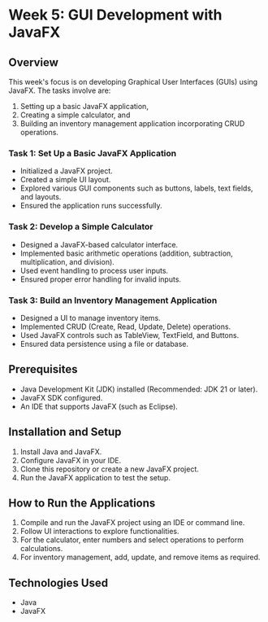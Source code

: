 # Week 5: GUI Development with JavaFX

## Overview
This week's focus is on developing Graphical User Interfaces (GUIs) using JavaFX. The tasks involve are: 
1. Setting up a basic JavaFX application,
2. Creating a simple calculator, and
3. Building an inventory management application incorporating CRUD operations.


### Task 1: Set Up a Basic JavaFX Application
- Initialized a JavaFX project.
- Created a simple UI layout.
- Explored various GUI components such as buttons, labels, text fields, and layouts.
- Ensured the application runs successfully.

### Task 2: Develop a Simple Calculator
- Designed a JavaFX-based calculator interface.
- Implemented basic arithmetic operations (addition, subtraction, multiplication, and division).
- Used event handling to process user inputs.
- Ensured proper error handling for invalid inputs.

### Task 3: Build an Inventory Management Application
- Designed a UI to manage inventory items.
- Implemented CRUD (Create, Read, Update, Delete) operations.
- Used JavaFX controls such as TableView, TextField, and Buttons.
- Ensured data persistence using a file or database.

## Prerequisites
- Java Development Kit (JDK) installed (Recommended: JDK 21 or later).
- JavaFX SDK configured.
- An IDE that supports JavaFX (such as Eclipse).

## Installation and Setup
1. Install Java and JavaFX.
2. Configure JavaFX in your IDE.
3. Clone this repository or create a new JavaFX project.
4. Run the JavaFX application to test the setup.

## How to Run the Applications
1. Compile and run the JavaFX project using an IDE or command line.
2. Follow UI interactions to explore functionalities.
3. For the calculator, enter numbers and select operations to perform calculations.
4. For inventory management, add, update, and remove items as required.

## Technologies Used
- Java
- JavaFX



